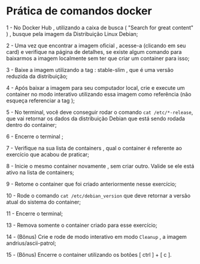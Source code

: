 # Prática de comandos docker

1 - No Docker Hub , utilizando a caixa de busca ( "Search for great content" ) , busque pela imagem da Distribuição Linux Debian;

2 - Uma vez que encontrar a imagem oficial , acesse-a (clicando em seu card) e verifique na página de detalhes, se existe algum comando para baixarmos a imagem localmente sem ter que criar um container para isso;

3 - Baixe a imagem utilizando a tag : stable-slim , que é uma versão reduzida da distribuição;

4 - Após baixar a imagem para seu computador local, crie e execute um container no modo interativo utilizando essa imagem como referência (não esqueça referenciar a tag );

5 - No terminal, você deve conseguir rodar o comando `cat /etc/*-release`, que vai retornar os dados da distribuição Debian que está sendo rodada dentro do container;

6 - Encerre o terminal ;

7 - Verifique na sua lista de containers , qual o container é referente ao exercício que acabou de praticar;

8 - Inicie o mesmo container novamente , sem criar outro. Valide se ele está ativo na lista de containers;

9 - Retome o container que foi criado anteriormente nesse exercício;

10 - Rode o comando `cat /etc/debian_version` que deve retornar a versão atual do sistema do container;

11 - Encerre o terminal;

13 - Remova somente o container criado para esse exercício;

14 - (Bônus) Crie e rode de modo interativo em modo `Cleanup` , a imagem andrius/ascii-patrol;

15 - (Bônus) Encerre o container utilizando os botões [ ctrl ] + [ c ].